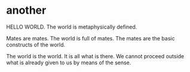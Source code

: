 # another


HELLO WORLD. The world is metaphysically defined.


Mates are mates. The world is full of mates. The mates are the basic constructs of the world.


The world is the world. It is all what is there. We cannot proceed outside what is already given to us by means of the sense.